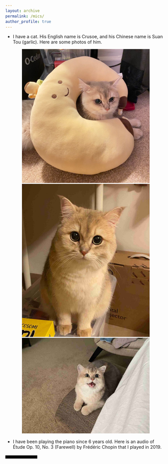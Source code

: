 ```yaml
---
layout: archive
permalink: /mics/
author_profile: true
---
```


* I have a cat. His English name is Crusoe, and his Chinese name is Suan Tou (garlic). Here are some photos of him.

<div align=center><img width="400" height="420" src="../images/crusoe_1.jpeg"/></div>

<div align=center><img width="400" height="480" src="../images/crusoe_2.jpg"/></div>

<div align=center><img width="400" height="300" src="../images/crusoe_3.jpg"/></div>

* I have been playing the piano since 6 years old. Here is an audio of Étude Op. 10, No. 3 (Farewell) by Frédéric Chopin that I played in 2019.
<video width="100" height="10" controls>
    <source src="../videos/etude.mp4" type="video/mp4">
</video>

